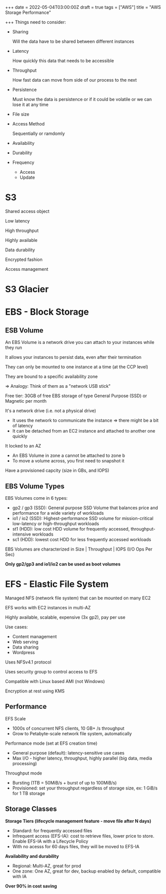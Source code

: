 +++
date = 2022-05-04T03:00:00Z
draft = true
tags = ["AWS"]
title = "AWS Storage Performance"

+++
Things need to consider:

* Sharing

  Will the data have to be shared between different instances
* Latency

  How quickly this data that needs to be accessible
* Throughput

  How fast data can move from side of our process to the next
* Persistence

  Must know the data is persistence or if it could be volatile or we can lose it at any time
* File size
* Access Method

  Sequentially or ramdomly
* Availability
* Durability
* Frequency
  * Access
  * Update

# S3

Shared access object

Low latency

High throughput

Highly available

Data durability

Encrypted fashion

Access management

# S3 Glacier

# EBS - Block Storage

## ESB Volume

An EBS Volume is a network drive you can attach to your instances while they run

It allows your instances to persist data, even after their termination

They can only be mounted to one instance at a time (at the CCP level)

They are bound to a specific availability zone

=> Analogy: Think of them as a "network USB stick"

Free tier: 30GB of free EBS storage of type General Purpose (SSD) or Magnetic per month

It's a network drive (i.e. not a physical drive)

* It uses the network to communicate the instance => there might be a bit of latency
* It can be detached from an EC2 instance and attached to another one quickly

It locked to an AZ

* An EBS Volume in zone a cannot be attached to zone b
* To move a volume across, you first need to snapshot it

Have a provisioned capcity (size in GBs, and IOPS)

## EBS Volume Types

EBS Volumes come in 6 types:

* gp2 / gp3 (SSD): General purpose SSD Volume that balances price and performance for a wide variety of workloads
* io1 / io2 (SSD): Highest-performance SSD volume for mission-critical low-latency or high-throughput workloads
* st1 (HDD): low cost HDD volume for frequently accessed, throughput-intensive workloads
* sc1 (HDD): lowest cost HDD for less frequently accessed workloads

EBS Volumes are characterized in Size | Throughput | IOPS (I/O Ops Per Sec)

**Only gp2/gp3 and io1/io2 can be used as boot volumes**

# EFS - Elastic File System

Managed NFS (network file system) that can be mounted on many EC2

EFS works with EC2 instances in multi-AZ

Highly available, scalable, expensive (3x gp2), pay per use

Use cases:

* Content management
* Web serving
* Data sharing
* Wordpress

Uses NFSv4.1 protocol

Uses security group to control access to EFS

Compatible with Linux based AMI (not Windows)

Encryption at rest using KMS

## Performance

EFS Scale

* 1000s of concurrent NFS clients, 10 GB+ /s throughput
* Grow to Petabyte-scale network file system, automatically

Performance mode (set at EFS creation time)

* General purpose (default): latency-sensitive use cases
* Max I/O - higher latency, throughput, highly parallel (big data, media processing)

Throughput mode

* Bursting (1TB = 50MiB/s + burst of up to 100MiB/s)
* Provisioned: set your throughput regardless of storage size, ex: 1 GiB/s for 1 TB storage

## Storage Classes

**Storage Tiers (lifecycle management feature - move file after N days)**

* Standard: for frequently accessed files
* Infrequent access (EFS-IA): cost to retrieve files, lower price to store. Enable EFS-IA with a Lifecycle Policy
* With no acesss for 60 days files, they will be moved to EFS-IA 

**Availability and durability**

* Regional: Multi-AZ, great for prod
* One zone: One AZ, great for dev, backup enabled by default, compatible with IA

**Over 90% in cost saving**